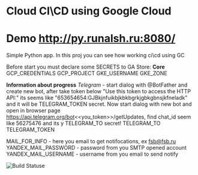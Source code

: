 
# Cloud CI\CD using Google Cloud
# Demo http://py.runalsh.ru:8080/

Simple Python app.
In this proj you can see how working ci\cd using GC

Before start you must declare some SECRETS to GA Store:
__Core__
GCP_CREDENTIALS
GCP_PROJECT
GKE_USERNAME
GKE_ZONE

__Information about progress__
*Telegram* - start dialog with @BotFather and create new bot, 
after take token below "Use this token to access the HTTP API:" its seems like "653654654:GJBkjnfuikbjkbkbgrkjgbkgbnsjkfneladk" and it will be TELEGRAM_TOKEN secret.
Now start dialog with new bot and open in browser page https://api.telegram.org/bot<<you_token>>/getUpdates,  find chat_id seem like 56275476 and its y TELEGRAM_TO secret!
TELEGRAM_TO
TELEGRAM_TOKEN

MAIL_FOR_INFO -  here you email to get notifocations, ex fsb@fsb.ru
YANDEX_MAIL_PASSWORD - password from you SMTP opened account
YANDEX_MAIL_USERNAME - username from you email to send notify

![Build Statuse](https://github.com/runalsh/and_exam_py/actions/workflows/snake.yml/badge.svg)
